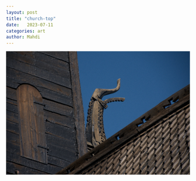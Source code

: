 ```yaml
---
layout: post
title: "church-top"
date:   2023-07-11
categories: art
author: Mahdi
---
```


![church-top](/img/arts/norway-2023/church-top.jpg)
